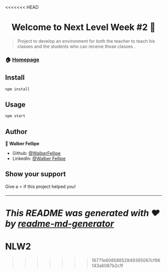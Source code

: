 <<<<<<< HEAD
<h1 align="center">Welcome to Next Level Week #2 👋</h1>


> Project to develop an environment for both the teacher to teach his classes and the students who can receive those classes
.

### 🏠 [Homepage](https://github.com/WalberFellipe/NLW2)

## Install

```sh
npm install
```

## Usage

```sh
npm start
```

## Author

👤 **Walber Fellipe**

* Github: [@WalberFellipe](https://github.com/WalberFellipe)
* LinkedIn: [@Walber Fellipe](https://www.linkedin.com/in/walber-fellipe-579549165/)

## Show your support

Give a ⭐️ if this project helped you!

***
_This README was generated with ❤️ by [readme-md-generator](https://github.com/kefranabg/readme-md-generator)_
=======
# NLW2
>>>>>>> 16771e60858852849395067cf96143a6087b2c1f

